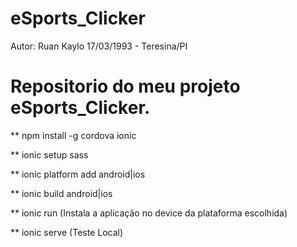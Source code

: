 # eSports_Clicker

Autor: Ruan Kaylo
17/03/1993 - Teresina/PI

# Repositorio do meu projeto eSports_Clicker.

** npm install -g cordova ionic

** ionic setup sass

** ionic platform add android|ios

** ionic build android|ios

** ionic run (Instala a aplicação no device da plataforma escolhida)

** ionic serve (Teste Local)
